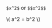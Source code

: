 <script type="text/javascript"
        src="https://cdnjs.cloudflare.com/ajax/libs/mathjax/2.7.0/MathJax.js?config=TeX-AMS_CHTML"></script>

`$x^2$` or `$$x^2$$`

\\( a^2 = b^2 \\)
